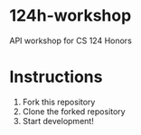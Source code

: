 # 124h-workshop
API workshop for CS 124 Honors

# Instructions 
1. Fork this repository
2. Clone the forked repository
3. Start development!
